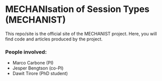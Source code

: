 # MECHANIsation of Session Types (MECHANIST) 

This repo/site is the official site of the MECHANIST project. Here, you will find code and articles produced by the project. 

### People involved: 
- Marco Carbone (PI)
- Jesper Bengtson (co-PI)
- Dawit Tirore (PhD student)
